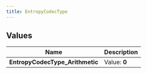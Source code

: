 ```yaml
---
title: EntropyCodecType
---
```


## Values

| Name | Description |
| ---- | ----------- |
| **EntropyCodecType\_Arithmetic** | Value: **0** |

